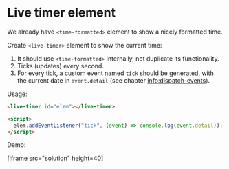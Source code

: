 # Live timer element

We already have `<time-formatted>` element to show a nicely formatted time.

Create `<live-timer>` element to show the current time:

1. It should use `<time-formatted>` internally, not duplicate its functionality.
2. Ticks (updates) every second.
3. For every tick, a custom event named `tick` should be generated, with the current date in `event.detail` (see chapter <info:dispatch-events>).

Usage:

```html
<live-timer id="elem"></live-timer>

<script>
  elem.addEventListener("tick", (event) => console.log(event.detail));
</script>
```

Demo:

[iframe src="solution" height=40]
